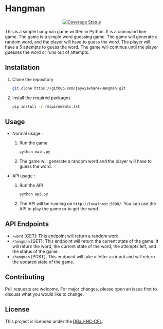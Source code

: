 # Hangman

<p align="center">
    <a href="https://coveralls.io/repos/github/jaywyawhare/Hangman">
        <img src="https://coveralls.io/repos/github/jaywyawhare/Hangman/badge.svg" alt="Coverage Status">
    </a>
</p>

This is a simple hangman game written in Python. It is a command line game. The game is a simple word guessing game. The game will generate a random word, and the player will have to guess the word. The player will have a 5 attempts to guess the word. The game will continue until the player guesses the word or runs out of attempts.

## Installation

1. Clone the repository

    ```bash
    git clone https://github.com/jaywyawhare/Hangman.git
    ```

2. Install the required packages

    ```bash
    pip install -r requirements.txt
    ```

## Usage

- Normal usage :
    1. Run the game

        ```bash
        python main.py
        ```

    2. The game will generate a random word and the player will have to guess the word.

- API usage :
    1. Run the API

        ```bash
        python api.py
        ```

    2. The API will be running on `http://localhost:5000/`. You can use the API to play the game or to get the word.

## API Endpoints

- `/word` [GET]: This endpoint will return a random word.
- `/hangman` [GET]: This endpoint will return the current state of the game. It will return the word, the current state of the word, the attempts left, and the status of the game.
- `/hangman` [POST]: This endpoint will take a letter as input and will return the updated state of the game.

## Contributing
Pull requests are welcome. For major changes, please open an issue first to discuss what you would like to change.

## License
This project is licensed under the [DBaJ-NC-CFL](./LICENCE.md).
